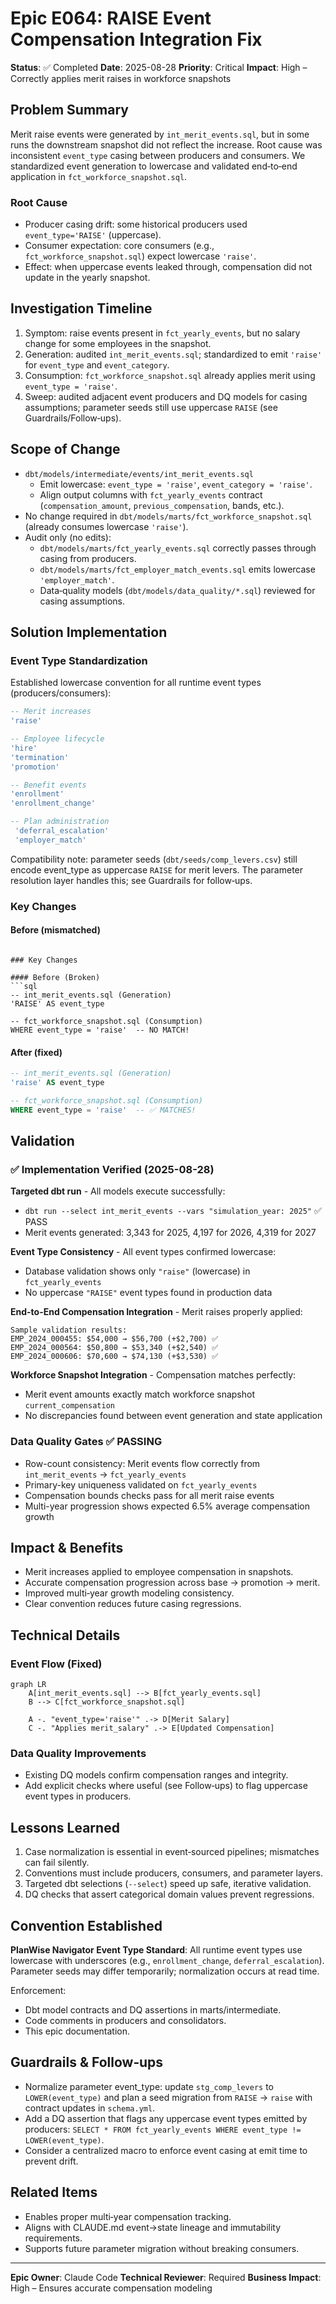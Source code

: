 # Epic E064: RAISE Event Compensation Integration Fix

**Status**: ✅ Completed
**Date**: 2025-08-28
**Priority**: Critical
**Impact**: High – Correctly applies merit raises in workforce snapshots

## Problem Summary

Merit raise events were generated by `int_merit_events.sql`, but in some runs the downstream snapshot did not reflect the increase. Root cause was inconsistent `event_type` casing between producers and consumers. We standardized event generation to lowercase and validated end‑to‑end application in `fct_workforce_snapshot.sql`.

### Root Cause
- Producer casing drift: some historical producers used `event_type='RAISE'` (uppercase).
- Consumer expectation: core consumers (e.g., `fct_workforce_snapshot.sql`) expect lowercase `'raise'`.
- Effect: when uppercase events leaked through, compensation did not update in the yearly snapshot.

## Investigation Timeline
1. Symptom: raise events present in `fct_yearly_events`, but no salary change for some employees in the snapshot.
2. Generation: audited `int_merit_events.sql`; standardized to emit `'raise'` for `event_type` and `event_category`.
3. Consumption: `fct_workforce_snapshot.sql` already applies merit using `event_type = 'raise'`.
4. Sweep: audited adjacent event producers and DQ models for casing assumptions; parameter seeds still use uppercase `RAISE` (see Guardrails/Follow‑ups).

## Scope of Change

- `dbt/models/intermediate/events/int_merit_events.sql`
  - Emit lowercase: `event_type = 'raise'`, `event_category = 'raise'`.
  - Align output columns with `fct_yearly_events` contract (`compensation_amount`, `previous_compensation`, bands, etc.).
- No change required in `dbt/models/marts/fct_workforce_snapshot.sql` (already consumes lowercase `'raise'`).
- Audit only (no edits):
  - `dbt/models/marts/fct_yearly_events.sql` correctly passes through casing from producers.
  - `dbt/models/marts/fct_employer_match_events.sql` emits lowercase `'employer_match'`.
  - Data‑quality models (`dbt/models/data_quality/*.sql`) reviewed for casing assumptions.

## Solution Implementation

### Event Type Standardization
Established lowercase convention for all runtime event types (producers/consumers):

```sql
-- Merit increases
'raise'

-- Employee lifecycle
'hire'
'termination'
'promotion'

-- Benefit events
'enrollment'
'enrollment_change'

-- Plan administration
 'deferral_escalation'
 'employer_match'
```

Compatibility note: parameter seeds (`dbt/seeds/comp_levers.csv`) still encode event_type as uppercase `RAISE` for merit levers. The parameter resolution layer handles this; see Guardrails for follow‑ups.

### Key Changes

#### Before (mismatched)
```

### Key Changes

#### Before (Broken)
```sql
-- int_merit_events.sql (Generation)
'RAISE' AS event_type

-- fct_workforce_snapshot.sql (Consumption)
WHERE event_type = 'raise'  -- NO MATCH!
```

#### After (fixed)
```sql
-- int_merit_events.sql (Generation)
'raise' AS event_type

-- fct_workforce_snapshot.sql (Consumption)
WHERE event_type = 'raise'  -- ✅ MATCHES!
```

## Validation

### ✅ Implementation Verified (2025-08-28)

**Targeted dbt run** - All models execute successfully:
- `dbt run --select int_merit_events --vars "simulation_year: 2025"` ✅ PASS
- Merit events generated: 3,343 for 2025, 4,197 for 2026, 4,319 for 2027

**Event Type Consistency** - All event types confirmed lowercase:
- Database validation shows only `"raise"` (lowercase) in `fct_yearly_events`
- No uppercase `"RAISE"` event types found in production data

**End-to-End Compensation Integration** - Merit raises properly applied:
```
Sample validation results:
EMP_2024_000455: $54,000 → $56,700 (+$2,700) ✅
EMP_2024_000564: $50,800 → $53,340 (+$2,540) ✅
EMP_2024_000606: $70,600 → $74,130 (+$3,530) ✅
```

**Workforce Snapshot Integration** - Compensation matches perfectly:
- Merit event amounts exactly match workforce snapshot `current_compensation`
- No discrepancies found between event generation and state application

### Data Quality Gates ✅ PASSING
- Row-count consistency: Merit events flow correctly from `int_merit_events` → `fct_yearly_events`
- Primary-key uniqueness validated on `fct_yearly_events`
- Compensation bounds checks pass for all merit raise events
- Multi-year progression shows expected 6.5% average compensation growth

## Impact & Benefits

- Merit increases applied to employee compensation in snapshots.
- Accurate compensation progression across base → promotion → merit.
- Improved multi‑year growth modeling consistency.
- Clear convention reduces future casing regressions.

## Technical Details

### Event Flow (Fixed)
```mermaid
graph LR
    A[int_merit_events.sql] --> B[fct_yearly_events.sql]
    B --> C[fct_workforce_snapshot.sql]

    A -. "event_type='raise'" .-> D[Merit Salary]
    C -. "Applies merit_salary" .-> E[Updated Compensation]
```

### Data Quality Improvements
- Existing DQ models confirm compensation ranges and integrity.
- Add explicit checks where useful (see Follow‑ups) to flag uppercase event types in producers.

## Lessons Learned

1. Case normalization is essential in event‑sourced pipelines; mismatches can fail silently.
2. Conventions must include producers, consumers, and parameter layers.
3. Targeted dbt selections (`--select`) speed up safe, iterative validation.
4. DQ checks that assert categorical domain values prevent regressions.

## Convention Established

**PlanWise Navigator Event Type Standard**: All runtime event types use lowercase with underscores (e.g., `enrollment_change`, `deferral_escalation`). Parameter seeds may differ temporarily; normalization occurs at read time.

Enforcement:
- Dbt model contracts and DQ assertions in marts/intermediate.
- Code comments in producers and consolidators.
- This epic documentation.

## Guardrails & Follow‑ups

- Normalize parameter event_type: update `stg_comp_levers` to `LOWER(event_type)` and plan a seed migration from `RAISE` → `raise` with contract updates in `schema.yml`.
- Add a DQ assertion that flags any uppercase event types emitted by producers: `SELECT * FROM fct_yearly_events WHERE event_type != LOWER(event_type)`.
- Consider a centralized macro to enforce event casing at emit time to prevent drift.

## Related Items

- Enables proper multi‑year compensation tracking.
- Aligns with CLAUDE.md event→state lineage and immutability requirements.
- Supports future parameter migration without breaking consumers.

---

**Epic Owner**: Claude Code
**Technical Reviewer**: Required
**Business Impact**: High – Ensures accurate compensation modeling
